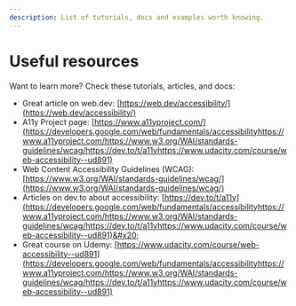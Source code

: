 ```yaml
---
description: List of tutorials, docs and examples worth knowing.
---
```


# Useful resources

Want to learn more? Check these tutorials, articles, and docs:

* Great article on web.dev: [https://web.dev/accessibility/](https://web.dev/accessibility/)
* A11y Project page: [https://www.a11yproject.com/](https://developers.google.com/web/fundamentals/accessibilityhttps://www.a11yproject.com/https://www.w3.org/WAI/standards-guidelines/wcag/https://dev.to/t/a11yhttps://www.udacity.com/course/web-accessibility--ud891)
* Web Content Accessibility Guidelines (WCAG): [https://www.w3.org/WAI/standards-guidelines/wcag/](https://www.w3.org/WAI/standards-guidelines/wcag/)
* Articles on dev.to about accessibility: [https://dev.to/t/a11y](https://developers.google.com/web/fundamentals/accessibilityhttps://www.a11yproject.com/https://www.w3.org/WAI/standards-guidelines/wcag/https://dev.to/t/a11yhttps://www.udacity.com/course/web-accessibility--ud891)&#x20;
* Great course on Udemy: [https://www.udacity.com/course/web-accessibility--ud891](https://developers.google.com/web/fundamentals/accessibilityhttps://www.a11yproject.com/https://www.w3.org/WAI/standards-guidelines/wcag/https://dev.to/t/a11yhttps://www.udacity.com/course/web-accessibility--ud891)
